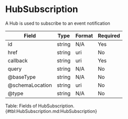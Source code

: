 <!--
    ATTENTION: This file was generated via gradle!
               Do NOT manually edit this file! Any such changes will be overwritten!
-->

# HubSubscription

A Hub is used to subscribe to an event notification

| Field | Type | Format | Required |
|-------|---|--------|---|
| id | string | N/A | Yes |
| href | string | uri | No |
| callback | string | uri | Yes |
| query | string | N/A | No |
| \@baseType | string | N/A | No |
| \@schemaLocation | string | uri | No |
| \@type | string | N/A | No |

Table: Fields of HubSubscription. {#tbl:HubSubscription.md:HubSubscription}
